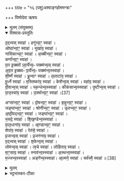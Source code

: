 +++
title = "१६ (पशु)अश्वाङ्गहोममन्त्राः"

+++
विश्वेदेवा ऋषयः
<details><summary>मूलम् (संयुक्तम्)</summary>

द॒द्भ्यस्स्वाहा॒ हनू॑भ्या॒ꣳ॒ स्वाहोष्ठा॑भ्या॒ꣳ॒ स्वाहा॒ मुखा॑य॒ स्वाहा॒ नासि॑काभ्या॒ꣳ॒ स्वाहा॒ऽख्षीभ्या॒ꣳ॒ स्वाहा॒ कर्णा॑भ्या॒ꣳ॒ स्वाहा॑ पा॒र इ॒ख्षवो॑ऽवा॒र्ये॑भ्य॒ᳶ पख्ष्म॑भ्य॒स्स्वाहा॑ऽवा॒र इ॒ख्षवᳶ॑ पा॒र्ये॑भ्य॒ᳶ पख्ष्म॑भ्य॒स्स्वाहा॑ शी॒र्ष्णे स्वाहा॑ भ्रू॒भ्याꣳ स्वाहा॑ ल॒लाटा॑य॒ स्वाहा॑ मू॒र्ध्ने स्वाहा॑ म॒स्तिष्का॑य॒ स्वाहा॒ केशे॑भ्य॒स्स्वाहा॒ वहा॑य॒ स्वाहा॑ ग्री॒वाभ्य॒स्स्वाहा॑ स्क॒न्धेभ्य॒स्स्वाहा॒ कीक॑साभ्य॒स्स्वाहा॑ पृ॒ष्टीभ्य॒स्स्वाहा॑ पाज॒स्या॑य॒ स्वाहा॑ पा॒र्श्वाभ्या॒ꣳ॒ स्वाहा॑ [37]  
अꣳसा॑भ्या॒ꣳ॒ स्वाहा॑ दो॒षभ्या॒ꣳ॒ स्वाहा॑ बा॒हुभ्या॒ꣳ॒ स्वाहा॒ जङ्घा॑भ्या॒ꣳ॒ स्वाहा॒ श्रोणी॑भ्या॒ꣳ॒ स्वाहो॒रुभ्या॒ꣳ॒ स्वाहाऽ॑ष्ठी॒वद्भ्या॒ꣳ॒ स्वाहा॒ जङ्घा॑भ्या॒ꣳ॒ स्वाहा॑ भ॒सदे॒ स्वाहा॑ शिख॒ण्डेभ्य॒स्स्वाहा॑ वाल॒धाना॑य॒ स्वाहा॒ण्डाभ्या॒ꣳ॒ स्वाहा॒ शेपा॑य॒ स्वाहा॒ रेत॑से॒ स्वाहा॑ प्र॒जाभ्य॒स्स्वाहा॑ प्र॒जन॑नाय॒ स्वाहा॑ प॒द्भ्यस्स्वाहा॑ श॒फेभ्य॒स्स्वाहा॒ लोम॑भ्य॒स्स्वाहा॑ त्व॒चे स्वाहा॒ लोहि॑ताय॒ स्वाहा॑ मा॒ꣳ॒साय॒ स्वाहा॒ स्नाव॑भ्य॒स्स्वाहा॒ऽस्थभ्य॒स्स्वाहा॑ म॒ज्जभ्य॒स्स्वाहाऽङ्गे॑भ्य॒स्स्वाहा॒त्मने॒ स्वाहा॒ सर्व॑स्मै॒ स्वाहा॑ ॥ [38]  
</details>

<details open><summary>विश्वास-प्रस्तुतिः</summary>

द॒द्भ्यस् स्वाहा॑ ।
हनू॑भ्या॒ꣳ॒ स्वाहा॑ ।  
ओष्ठा॑भ्या॒ꣳ॒ स्वाहा॑ ।
मुखा॑य॒ स्वाहा॑ ।  
नासि॑काभ्या॒ꣳ॒ स्वाहा॑ ।
अ॒ख्षीभ्या॒ꣳ॒ स्वाहा॑ ।  
कर्णा॑भ्या॒ꣳ॒ स्वाहा॑ ।  
पा॒र इ॒ख्षवो॑ ऽवा॒र्ये॑भ्य॒ᳶ पख्ष्म॑भ्य॒स् स्वाहा॑ ।  
अ॒वा॒र इ॒ख्षवᳶ॑ पा॒र्ये॑भ्य॒ᳶ पख्ष्म॑भ्य॒स्स्वाहा॑ ।  
शी॒र्ष्णे स्वाहा॑ ।
भ्रू॒भ्याꣳ स्वाहा॑ ।
ल॒लाटा॑य॒ स्वाहा॑ ।  
मू॒र्ध्ने स्वाहा॑ । म॒स्तिष्का॑य॒ स्वाहा॑ ।
केशे॑भ्य॒स् स्वाहा॑ । वहा॑य॒ स्वाहा॑ ।  
ग्री॒वाभ्य॒स् स्वाहा॑ । स्क॒न्धेभ्य॒स्स्वाहा॑ ।
कीक॑साभ्य॒स्स्वाहा॑ । पृ॒ष्टीभ्य॒स् स्वाहा॑ ।  
पा॒ज॒स्या॑य॒ स्वाहा॑ । पा॒र्श्वाभ्या॒ꣳ॒ स्वाहा॑ ।[37]  

अꣳसा॑भ्या॒ꣳ॒ स्वाहा॑ ।  दो॒षभ्या॒ꣳ॒ स्वाहा॑ । बा॒हुभ्या॒ꣳ॒ स्वाहा॑ ।  
जङ्घा॑भ्या॒ꣳ॒ स्वाहा॑ । श्रोणी॑भ्या॒ꣳ॒ स्वाहा॑ । ऊ॒रुभ्या॒ꣳ॒  स्वाहा॑ ।  
अ॒ष्ठी॒वद्भ्या॒ꣳ॒ स्वाहा॑ । जङ्घा॑भ्या॒ꣳ॒ स्वाहा॑ ।  
भ॒सदे॒ स्वाहा॑ । शि॒ख॒ण्डेभ्य॒स्स्वाहा॑ ।  
वा॒ल॒धाना॑य॒ स्वाहा॑ । आ॒ण्डाभ्या॒ꣳ॒ स्वाहा॑ ।  
शेपा॑य॒ स्वाहा॑ । रेत॑से॒ स्वाहा॑ ।  
प्र॒जाभ्य॒स् स्वाहा॑ । प्र॒जन॑नाय॒ स्वाहा॑ ।  
प॒द्भ्यस् स्वाहा॑ । श॒फेभ्य॒स् स्वाहा॑ ।  
लोम॑भ्य॒स् स्वाहा॑ । त्व॒चे स्वाहा॑ । लोहि॑ताय॒ स्वाहा॑ ।  
मा॒ꣳ॒साय॒ स्वाहा॑ । स्नाव॑भ्य॒स्स्वाहा॑ । अ॒स्थभ्य॒स्स्वाहा॑ ।  
म॒ज्जभ्य॒स्स्वाहा॑ । अङ्गे॑भ्य॒स्स्वाहा॑। आ॒त्मने॒ स्वाहा॑ ।
सर्व॑स्मै॒ स्वाहा॑ ॥ [38]
</details>

<details><summary>मूलम्</summary>

द॒द्भ्यस् स्वाहा॑ ।
हनू॑भ्या॒ꣳ॒ स्वाहा॑ ।  
ओष्ठा॑भ्या॒ꣳ॒ स्वाहा॑ ।
मुखा॑य॒ स्वाहा॑ ।  
नासि॑काभ्या॒ꣳ॒ स्वाहा॑ ।
अ॒ख्षीभ्या॒ꣳ॒ स्वाहा॑ ।  
कर्णा॑भ्या॒ꣳ॒ स्वाहा॑ ।  
पा॒र इ॒ख्षवो॑ ऽवा॒र्ये॑भ्य॒ᳶ पख्ष्म॑भ्य॒स् स्वाहा॑ ।  
अ॒वा॒र इ॒ख्षवᳶ॑ पा॒र्ये॑भ्य॒ᳶ पख्ष्म॑भ्य॒स्स्वाहा॑ ।  
शी॒र्ष्णे स्वाहा॑ ।
भ्रू॒भ्याꣳ स्वाहा॑ ।
ल॒लाटा॑य॒ स्वाहा॑ ।  
मू॒र्ध्ने स्वाहा॑ । म॒स्तिष्का॑य॒ स्वाहा॑ ।
केशे॑भ्य॒स् स्वाहा॑ । वहा॑य॒ स्वाहा॑ ।  
ग्री॒वाभ्य॒स् स्वाहा॑ । स्क॒न्धेभ्य॒स्स्वाहा॑ ।
कीक॑साभ्य॒स्स्वाहा॑ । पृ॒ष्टीभ्य॒स् स्वाहा॑ ।  
पा॒ज॒स्या॑य॒ स्वाहा॑ । पा॒र्श्वाभ्या॒ꣳ॒ स्वाहा॑ ।[37]  

अꣳसा॑भ्या॒ꣳ॒ स्वाहा॑ ।  दो॒षभ्या॒ꣳ॒ स्वाहा॑ । बा॒हुभ्या॒ꣳ॒ स्वाहा॑ ।  
जङ्घा॑भ्या॒ꣳ॒ स्वाहा॑ । श्रोणी॑भ्या॒ꣳ॒ स्वाहा॑ । ऊ॒रुभ्या॒ꣳ॒  स्वाहा॑ ।  
अ॒ष्ठी॒वद्भ्या॒ꣳ॒ स्वाहा॑ । जङ्घा॑भ्या॒ꣳ॒ स्वाहा॑ ।  
भ॒सदे॒ स्वाहा॑ । शि॒ख॒ण्डेभ्य॒स्स्वाहा॑ ।  
वा॒ल॒धाना॑य॒ स्वाहा॑ । आ॒ण्डाभ्या॒ꣳ॒ स्वाहा॑ ।  
शेपा॑य॒ स्वाहा॑ । रेत॑से॒ स्वाहा॑ ।  
प्र॒जाभ्य॒स् स्वाहा॑ । प्र॒जन॑नाय॒ स्वाहा॑ ।  
प॒द्भ्यस् स्वाहा॑ । श॒फेभ्य॒स् स्वाहा॑ ।  
लोम॑भ्य॒स् स्वाहा॑ । त्व॒चे स्वाहा॑ । लोहि॑ताय॒ स्वाहा॑ ।  
मा॒ꣳ॒साय॒ स्वाहा॑ । स्नाव॑भ्य॒स्स्वाहा॑ । अ॒स्थभ्य॒स्स्वाहा॑ ।  
म॒ज्जभ्य॒स्स्वाहा॑ । अङ्गे॑भ्य॒स्स्वाहा॑। आ॒त्मने॒ स्वाहा॑ ।
सर्व॑स्मै॒ स्वाहा॑ ॥ [38]
</details>

<details><summary>भट्टभास्कर-टीका</summary>

1अथाश्वस्याङ्गानि जुहोति - दद्भ्यः स्वाहेत्यादि ॥ 'पद्दन्' इत्यादिना दद्भावः, 'ऊडिदम्' इत्यादिना विभक्तेरुदात्तत्वम् । हनूभ्यां, स्वाङ्गदीर्घत्वम् । अक्षीभ्याम् । 'ईध द्विवचने' इतीकारः स चोदात्तः । पार इक्षव इत्यादि । इक्षवः अक्षिरोमाणि पारे अक्ष्युपरिपुटे ये इक्षवः ते अवार्येऽभ्यः अधराक्षिपुटस्थेभ्यः पक्ष्मरोमभ्यः प्रवर्तन्ते तदर्थं तानि वा अपेक्ष्येत्यर्थ्यः । तेभ्यः स्वाहेति । एवं अधरे अधरपुटे ये इक्षवः ते पार्येभ्यः उत्तराक्षिपुटस्थेभ्यः पक्ष्मरोमभ्यः प्रवर्तन्ते तदर्थं तानि वा अपेक्ष्य तेभ्यः स्वाहेति । एवं परस्परोपकारित्वमुभयेषां पक्ष्मणामुक्तम्, पक्ष्मनिमित्तत्वादक्ष्णोरीक्षणसामर्थ्यस्य । उभयत्रापि दिगादित्वाद्यत् । द्वितीये व्यत्ययेन 'यतोऽनावः' इत्याद्युदात्तत्वाभावः । शीर्ष्णे उदात्तनिवृत्तिस्वरेण विभक्तेरुदात्तत्वम् । भ्रूभ्याम् । उक्तं विभक्त्युदात्तत्वं 'सावेकाचः' इति । मूर्ध्ने । पूर्ववदुदात्तनिवृत्तिस्वरत्वम् । मस्तिष्काय शिरोमांसाय । वहाय वहनदेशाय । ग्रीवाभ्यः धमनीभ्यः । कीकसाभ्यः ग्रीवाया आरम्य पृष्ठवंशास्थिगुळिकाभ्यः । पृष्टीभ्यः हस्तयोरुपरि पृष्ठवंशस्योभयतः स्थितानि अस्थीनि पृष्टयः । सांहितिकं दीर्घत्वं छान्दसम् । पाजस्याय पाजो बलं तत्र भवाय हृदयाय । दोषाभ्याम् । 'पद्दन्' इत्यादिना दोषन्भावः । जङ्घाभ्यां श्रोणीभ्यां छान्दसं संहितायां दीर्घत्वम् । जङ्घाभ्यामपराभ्याम् । भसदे अपानप्रदेशाय । शिखण्डेम्यः चूडेभ्यः । वालधानाय पुच्छाय । अण्डाभ्याम् । प्रजननाय शफस्यैवैकदेशाय । पद्भ्यः पूर्ववत् पद्भावस्स्वरश्च ॥

इति सप्तमे तृतीये षोडशोनुवाकः ॥
</details>
